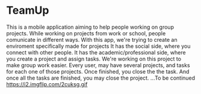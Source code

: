 # TeamUp
This is a mobile application aiming to help people working on group projects. 
While working on projects from work or school, people comunicate in different ways. 
With this app, we're trying to create an enviroment specifically made for projects
It has the social side, where you connect with other people. 
It has the academic/professional side, where you create a project and assign tasks. 
We're working on this project to make group work easier. 
Every user, may have several projects, and tasks for each one of those projects.
Once finished, you close the the task. And once all the tasks are finished, you may close the project.
...To be continued
https://i2.imgflip.com/2cuksg.gif
